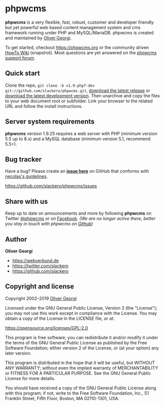 phpwcms
=======

**phpwcms** is a very flexible, fast, robust, customer and developer friendly
but yet powerful web based content management system and cms framework running
under PHP and MySQL/MariaDB. phpwcms is created and maintained by
[Oliver Georgi](http://twitter.com/slackero).

To get started, checkout <https://phpwcms.org> or the community driven
[HowTo Wiki](https://wiki.phpwcms.org/) (snapshot). Most questions are yet
answered on the [phpwcms support forum](https://forum.phpwcms.org).


Quick start
-----------

Clone the repo, `git clone -b v1.9-php7-dev git://github.com/slackero/phpwcms.git`,
[download the latest release](https://github.com/slackero/phpwcms/releases) or
[download the latest development version](https://github.com/slackero/phpwcms/archive/refs/heads/v1.9-dev.zip).
Then unarchive and copy the files to your web document root or subfolder.
Link your browser to the related URL and follow the install instructions.


Server system requirements
--------------------------

**phpwcms** version 1.9.25 requires a web server with PHP (minimum version 5.5 up to 8.x)
and a MySQL database (minimum version 5.1, recommend 5.5+).


Bug tracker
-----------

Have a bug? Please create an **[issue here](https://github.com/slackero/phpwcms/issues)** on GitHub
that conforms with [necolas's guidelines](https://github.com/necolas/issue-guidelines).

<https://github.com/slackero/phpwcms/issues>


Share with us
-------------

Keep up to date on announcements and more by following **phpwcms** on Twitter
[@phpwcms](https://twitter.com/phpwcms) or on
[Facebook](https://www.facebook.com/pages/phpwcms/162275020999).
*(We are no longer active there, better you stay in touch with phpwcms on
[Github](https://github.com/slackero/phpwcms))*


Author
------

**Oliver Georgi**

+ <https://webverbund.de>
+ <https://twitter.com/slackero>
+ <https://github.com/slackero>


Copyright and license
---------------------

Copyright 2002–2019 [Oliver Georgi](mailto:og@phpwcms.org?subject=phpwcms)

Licensed under the GNU General Public License, Version 2 (the "License");
you may not use this work except in compliance with the License.
You may obtain a copy of the License in the LICENSE file, or at:

   <https://opensource.org/licenses/GPL-2.0>

This program is free software; you can redistribute it and/or
modify it under the terms of the GNU General Public License
as published by the Free Software Foundation; either version 2
of the License, or (at your option) any later version.

This program is distributed in the hope that it will be useful,
but WITHOUT ANY WARRANTY; without even the implied warranty of
MERCHANTABILITY or FITNESS FOR A PARTICULAR PURPOSE. See the
GNU General Public License for more details.

You should have received a copy of the GNU General Public License
along with this program; if not, write to the
    Free Software Foundation, Inc.,
    51 Franklin Street, Fifth Floor, Boston,
    MA 02110-1301, USA.

